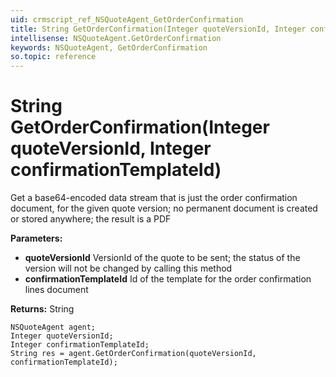 ```yaml
---
uid: crmscript_ref_NSQuoteAgent_GetOrderConfirmation
title: String GetOrderConfirmation(Integer quoteVersionId, Integer confirmationTemplateId)
intellisense: NSQuoteAgent.GetOrderConfirmation
keywords: NSQuoteAgent, GetOrderConfirmation
so.topic: reference
---
```


# String GetOrderConfirmation(Integer quoteVersionId, Integer confirmationTemplateId)

Get a base64-encoded data stream that is just the order confirmation document, for the given quote version; no permanent document is created or stored anywhere; the result is a PDF

**Parameters:**
 - **quoteVersionId** VersionId of the quote to be sent; the status of the version will not be changed by calling this method
 - **confirmationTemplateId** Id of the template for the order confirmation lines document

**Returns:** String

```crmscript
NSQuoteAgent agent;
Integer quoteVersionId;
Integer confirmationTemplateId;
String res = agent.GetOrderConfirmation(quoteVersionId, confirmationTemplateId);
```

